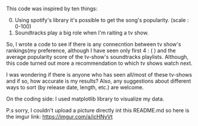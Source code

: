 This code was inspired by ten things:

0. Using spotify's library it's possible to get the song's popularity. (scale : 0-100)
1. Soundtracks play a big role when I'm raiting a tv show. 

So, I wrote a code to see if there is any connecntion between tv show's rankings(my preference, although I have seen only first 4 : ( ) and the average popularity score of the tv-show's soundtracks playlists. 
Although, this code turned out more a recommendation to which tv shows watch next.

I was wondering if there is anyone who has seen all/most of these tv-shows and if so, how accurate is my results? Also, any suggestions about different ways to sort (by release date, length, etc.) are welcome. 

On the coding side: I used matplotlib library to visualize my data. 

P.s sorry, I couldn't upload a picture directly int this README.md so here is the imgur link: https://imgur.com/a/icHNyVt
